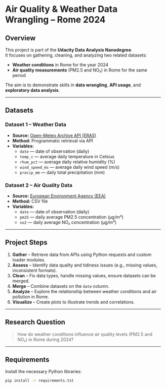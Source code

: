 # Air Quality & Weather Data Wrangling – Rome 2024

## Overview
This project is part of the **Udacity Data Analysis Nanodegree**.  
It focuses on gathering, cleaning, and analyzing two related datasets:  
- **Weather conditions** in Rome for the year 2024  
- **Air quality measurements** (PM2.5 and NO₂) in Rome for the same period  

The aim is to demonstrate skills in **data wrangling**, **API usage**, and **exploratory data analysis**.

---

## Datasets

### Dataset 1 – Weather Data
- **Source:** [Open-Meteo Archive API (ERA5)](https://open-meteo.com/)
- **Method:** Programmatic retrieval via API
- **Variables:**
  - `date` — date of observation (daily)
  - `temp_c` — average daily temperature in Celsius
  - `rhum_pct` — average daily relative humidity (%)
  - `wind_speed_ms` — average daily wind speed (m/s)
  - `precip_mm` — daily total precipitation (mm)

### Dataset 2 – Air Quality Data
- **Source:** [European Environment Agency (EEA)](https://www.eea.europa.eu/)
- **Method:** CSV file
- **Variables:**
  - `date` — date of observation (daily)
  - `pm25` — daily average PM2.5 concentration (µg/m³)
  - `no2` — daily average NO₂ concentration (µg/m³)

---

## Project Steps
1. **Gather** – Retrieve data from APIs using Python requests and custom loader modules.
2. **Assess** – Identify data quality and tidiness issues (e.g., missing values, inconsistent formats).
3. **Clean** – Fix data types, handle missing values, ensure datasets can be merged.
4. **Merge** – Combine datasets on the `date` column.
5. **Analyze** – Explore the relationship between weather conditions and air pollution in Rome.
6. **Visualize** – Create plots to illustrate trends and correlations.

---

## Research Question
> How do weather conditions influence air quality levels (PM2.5 and NO₂) in Rome during 2024?

---

## Requirements
Install the necessary Python libraries:
```bash
pip install -r requirements.txt
